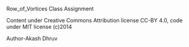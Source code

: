 Row_of_Vortices  Class Assignment

Content under Creative Commons Attribution license CC-BY 4.0, code under MIT license (c)2014

Author-Akash Dhruv
